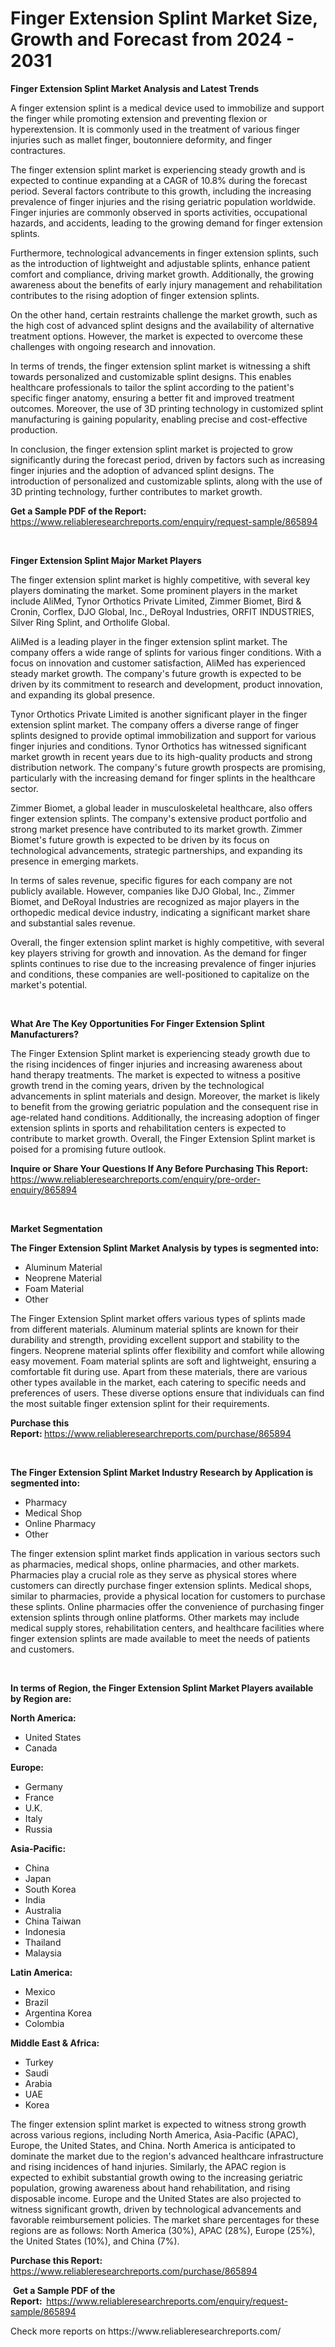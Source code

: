 <p><h1>Finger Extension Splint Market Size, Growth and Forecast from 2024 - 2031</h1></p><p><strong>Finger Extension Splint Market Analysis and Latest Trends</strong></p>
<p><p>A finger extension splint is a medical device used to immobilize and support the finger while promoting extension and preventing flexion or hyperextension. It is commonly used in the treatment of various finger injuries such as mallet finger, boutonniere deformity, and finger contractures.</p><p>The finger extension splint market is experiencing steady growth and is expected to continue expanding at a CAGR of 10.8% during the forecast period. Several factors contribute to this growth, including the increasing prevalence of finger injuries and the rising geriatric population worldwide. Finger injuries are commonly observed in sports activities, occupational hazards, and accidents, leading to the growing demand for finger extension splints.</p><p>Furthermore, technological advancements in finger extension splints, such as the introduction of lightweight and adjustable splints, enhance patient comfort and compliance, driving market growth. Additionally, the growing awareness about the benefits of early injury management and rehabilitation contributes to the rising adoption of finger extension splints.</p><p>On the other hand, certain restraints challenge the market growth, such as the high cost of advanced splint designs and the availability of alternative treatment options. However, the market is expected to overcome these challenges with ongoing research and innovation.</p><p>In terms of trends, the finger extension splint market is witnessing a shift towards personalized and customizable splint designs. This enables healthcare professionals to tailor the splint according to the patient's specific finger anatomy, ensuring a better fit and improved treatment outcomes. Moreover, the use of 3D printing technology in customized splint manufacturing is gaining popularity, enabling precise and cost-effective production.</p><p>In conclusion, the finger extension splint market is projected to grow significantly during the forecast period, driven by factors such as increasing finger injuries and the adoption of advanced splint designs. The introduction of personalized and customizable splints, along with the use of 3D printing technology, further contributes to market growth.</p></p>
<p><strong>Get a Sample PDF of the Report:&nbsp;</strong> <a href="https://www.reliableresearchreports.com/enquiry/request-sample/865894">https://www.reliableresearchreports.com/enquiry/request-sample/865894</a></p>
<p>&nbsp;</p>
<p><strong>Finger Extension Splint Major Market Players</strong></p>
<p><p>The finger extension splint market is highly competitive, with several key players dominating the market. Some prominent players in the market include AliMed, Tynor Orthotics Private Limited, Zimmer Biomet, Bird & Cronin, Corflex, DJO Global, Inc., DeRoyal Industries, ORFIT INDUSTRIES, Silver Ring Splint, and Ortholife Global.</p><p>AliMed is a leading player in the finger extension splint market. The company offers a wide range of splints for various finger conditions. With a focus on innovation and customer satisfaction, AliMed has experienced steady market growth. The company's future growth is expected to be driven by its commitment to research and development, product innovation, and expanding its global presence.</p><p>Tynor Orthotics Private Limited is another significant player in the finger extension splint market. The company offers a diverse range of finger splints designed to provide optimal immobilization and support for various finger injuries and conditions. Tynor Orthotics has witnessed significant market growth in recent years due to its high-quality products and strong distribution network. The company's future growth prospects are promising, particularly with the increasing demand for finger splints in the healthcare sector.</p><p>Zimmer Biomet, a global leader in musculoskeletal healthcare, also offers finger extension splints. The company's extensive product portfolio and strong market presence have contributed to its market growth. Zimmer Biomet's future growth is expected to be driven by its focus on technological advancements, strategic partnerships, and expanding its presence in emerging markets.</p><p>In terms of sales revenue, specific figures for each company are not publicly available. However, companies like DJO Global, Inc., Zimmer Biomet, and DeRoyal Industries are recognized as major players in the orthopedic medical device industry, indicating a significant market share and substantial sales revenue.</p><p>Overall, the finger extension splint market is highly competitive, with several key players striving for growth and innovation. As the demand for finger splints continues to rise due to the increasing prevalence of finger injuries and conditions, these companies are well-positioned to capitalize on the market's potential.</p></p>
<p>&nbsp;</p>
<p><strong>What Are The Key Opportunities For Finger Extension Splint Manufacturers?</strong></p>
<p><p>The Finger Extension Splint market is experiencing steady growth due to the rising incidences of finger injuries and increasing awareness about hand therapy treatments. The market is expected to witness a positive growth trend in the coming years, driven by the technological advancements in splint materials and design. Moreover, the market is likely to benefit from the growing geriatric population and the consequent rise in age-related hand conditions. Additionally, the increasing adoption of finger extension splints in sports and rehabilitation centers is expected to contribute to market growth. Overall, the Finger Extension Splint market is poised for a promising future outlook.</p></p>
<p><strong>Inquire or Share Your Questions If Any Before Purchasing This Report:</strong> <a href="https://www.reliableresearchreports.com/enquiry/pre-order-enquiry/865894">https://www.reliableresearchreports.com/enquiry/pre-order-enquiry/865894</a></p>
<p>&nbsp;</p>
<p><strong>Market Segmentation</strong></p>
<p><strong>The Finger Extension Splint Market Analysis by types is segmented into:</strong></p>
<p><ul><li>Aluminum Material</li><li>Neoprene Material</li><li>Foam Material</li><li>Other</li></ul></p>
<p><p>The Finger Extension Splint market offers various types of splints made from different materials. Aluminum material splints are known for their durability and strength, providing excellent support and stability to the fingers. Neoprene material splints offer flexibility and comfort while allowing easy movement. Foam material splints are soft and lightweight, ensuring a comfortable fit during use. Apart from these materials, there are various other types available in the market, each catering to specific needs and preferences of users. These diverse options ensure that individuals can find the most suitable finger extension splint for their requirements.</p></p>
<p><strong>Purchase this Report:&nbsp;</strong><a href="https://www.reliableresearchreports.com/purchase/865894">https://www.reliableresearchreports.com/purchase/865894</a></p>
<p>&nbsp;</p>
<p><strong>The Finger Extension Splint Market Industry Research by Application is segmented into:</strong></p>
<p><ul><li>Pharmacy</li><li>Medical Shop</li><li>Online Pharmacy</li><li>Other</li></ul></p>
<p><p>The finger extension splint market finds application in various sectors such as pharmacies, medical shops, online pharmacies, and other markets. Pharmacies play a crucial role as they serve as physical stores where customers can directly purchase finger extension splints. Medical shops, similar to pharmacies, provide a physical location for customers to purchase these splints. Online pharmacies offer the convenience of purchasing finger extension splints through online platforms. Other markets may include medical supply stores, rehabilitation centers, and healthcare facilities where finger extension splints are made available to meet the needs of patients and customers.</p></p>
<p>&nbsp;</p>
<p><strong>In terms of Region, the Finger Extension Splint Market Players available by Region are:</strong></p>
<p>
    <p> <strong> North America: </strong>
        <ul>
            <li>United States</li>
            <li>Canada</li>
        </ul>
        </p> 
    <p> <strong> Europe: </strong>
        <ul>
            <li>Germany</li>
            <li>France</li>
            <li>U.K.</li>
            <li>Italy</li>
            <li>Russia</li>
        </ul>
        </p> 
    <p> <strong> Asia-Pacific: </strong>
        <ul>
            <li>China</li>
            <li>Japan</li>
            <li>South Korea</li>
            <li>India</li>
            <li>Australia</li>
            <li>China Taiwan</li>
            <li>Indonesia</li>
            <li>Thailand</li>
            <li>Malaysia</li>
        </ul>
        </p> 
    <p> <strong> Latin America: </strong>
        <ul>
            <li>Mexico</li>
            <li>Brazil</li>
            <li>Argentina Korea</li>
            <li>Colombia</li>
        </ul>
        </p> 
    <p> <strong> Middle East & Africa: </strong>
        <ul>
            <li>Turkey</li>
            <li>Saudi</li>
            <li>Arabia</li>
            <li>UAE</li>
            <li>Korea</li>
        </ul>
    </p>
    </p>
<p><p>The finger extension splint market is expected to witness strong growth across various regions, including North America, Asia-Pacific (APAC), Europe, the United States, and China. North America is anticipated to dominate the market due to the region's advanced healthcare infrastructure and rising incidences of hand injuries. Similarly, the APAC region is expected to exhibit substantial growth owing to the increasing geriatric population, growing awareness about hand rehabilitation, and rising disposable income. Europe and the United States are also projected to witness significant growth, driven by technological advancements and favorable reimbursement policies. The market share percentages for these regions are as follows: North America (30%), APAC (28%), Europe (25%), the United States (10%), and China (7%).</p></p>
<p><strong>Purchase this Report: </strong><a href="https://www.reliableresearchreports.com/purchase/865894">https://www.reliableresearchreports.com/purchase/865894</a></p>
<p>&nbsp;<strong>Get a Sample PDF of the Report:&nbsp;&nbsp;</strong><a href="https://www.reliableresearchreports.com/enquiry/request-sample/865894">https://www.reliableresearchreports.com/enquiry/request-sample/865894</a></p>
<p><strong></strong></p>
<p>Check more reports on https://www.reliableresearchreports.com/</p>